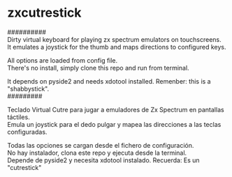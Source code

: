 # zxcutrestick   
##########   
Dirty virtual keyboard for playing zx spectrum emulators on touchscreens.   
It emulates a joystick for the thumb and maps directions to configured keys.   

All options are loaded from config file.   
There's no install, simply clone this repo and run from terminal.   

It depends on pyside2 and needs xdotool installed. Remenber: this is a "shabbystick".   
#########   
   
Teclado Virtual Cutre para jugar a emuladores de Zx Spectrum en pantallas táctiles.   
Emula un joystick para el dedo pulgar y mapea las direcciones a las teclas configuradas.   
   
Todas las opciones se cargan desde el fichero de configuración.   
No hay instalador, clona este repo y ejecuta desde la terminal.   
Depende de pyside2 y necesita xdotool instalado. Recuerda: Es un "cutrestick"   
